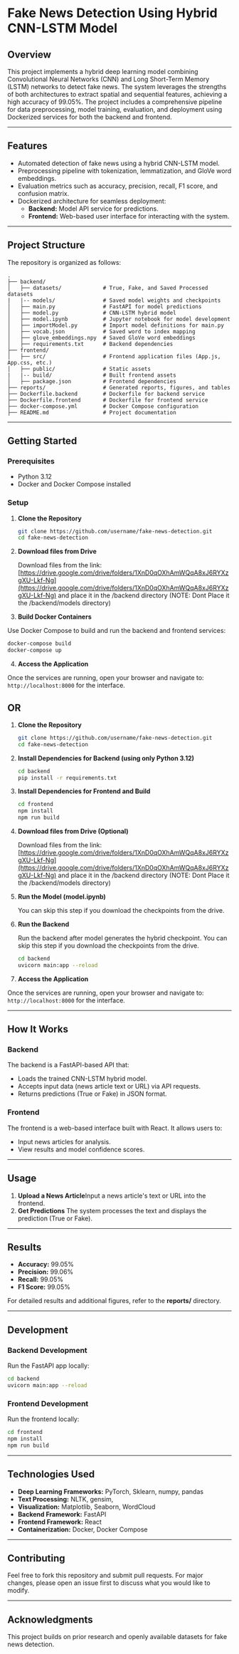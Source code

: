 # **Fake News Detection Using Hybrid CNN-LSTM Model**

## **Overview**

This project implements a hybrid deep learning model combining Convolutional Neural Networks (CNN) and Long Short-Term Memory (LSTM) networks to detect fake news. The system leverages the strengths of both architectures to extract spatial and sequential features, achieving a high accuracy of 99.05%. The project includes a comprehensive pipeline for data preprocessing, model training, evaluation, and deployment using Dockerized services for both the backend and frontend.

---

## **Features**

- Automated detection of fake news using a hybrid CNN-LSTM model.
- Preprocessing pipeline with tokenization, lemmatization, and GloVe word embeddings.
- Evaluation metrics such as accuracy, precision, recall, F1 score, and confusion matrix.
- Dockerized architecture for seamless deployment:
  - **Backend:** Model API service for predictions.
  - **Frontend:** Web-based user interface for interacting with the system.

---

## **Project Structure**

The repository is organized as follows:

```
.
├── backend/
│   ├── datasets/             # True, Fake, and Saved Processed datasets
|   |-- models/               # Saved model weights and checkpoints
│   ├── main.py               # FastAPI for model predictions
│   ├── model.py              # CNN-LSTM hybrid model
│   ├── model.ipynb           # Jupyter notebook for model development
│   ├── importModel.py        # Import model definitions for main.py
│   ├── vocab.json            # Saved word to index mapping
│   ├── glove_embeddings.npy  # Saved GloVe word embeddings 
│   ├── requirements.txt      # Backend dependencies
├── frontend/
│   ├── src/                  # Frontend application files (App.js, App.css, etc.)
│   ├── public/               # Static assets
|   |-- build/                # Built frontend assets
│   ├── package.json          # Frontend dependencies
├── reports/                  # Generated reports, figures, and tables
├── Dockerfile.backend        # Dockerfile for backend service
├── Dockerfile.frontend       # Dockerfile for frontend service
├── docker-compose.yml        # Docker Compose configuration
├── README.md                 # Project documentation
```

---

## **Getting Started**

### **Prerequisites**

- Python 3.12
- Docker and Docker Compose installed

### **Setup**

1. **Clone the Repository**

   ```bash
   git clone https://github.com/username/fake-news-detection.git
   cd fake-news-detection
   ```

2. **Download files from Drive**

   Download files from the link:
   [https://drive.google.com/drive/folders/1XnD0qOXhAmWQqA8xJ6RYXzgXU-Lkf-Ng](https://drive.google.com/drive/folders/1XnD0qOXhAmWQqA8xJ6RYXzgXU-Lkf-Ng)  and place it in the /backend directory (NOTE: Dont Place it the /backend/models directory)

3. **Build Docker Containers**

Use Docker Compose to build and run the backend and frontend services:

   ```bash
   docker-compose build
   docker-compose up
   ```

4. **Access the Application**
   
Once the services are running, open your browser and navigate to:
   `http://localhost:8000` for the interface.

## OR

1. **Clone the Repository**

   ```bash
   git clone https://github.com/username/fake-news-detection.git
   cd fake-news-detection
   ```

2. **Install Dependencies for Backend (using only Python 3.12)**

   ```bash
   cd backend
   pip install -r requirements.txt
   ```

3. **Install Dependencies for Frontend and Build**

   ```bash
   cd frontend
   npm install
   npm run build
   ```

4. **Download files from Drive (Optional)**

   Download files from the link:
   [https://drive.google.com/drive/folders/1XnD0qOXhAmWQqA8xJ6RYXzgXU-Lkf-Ng](https://drive.google.com/drive/folders/1XnD0qOXhAmWQqA8xJ6RYXzgXU-Lkf-Ng)  and place it in the /backend directory (NOTE: Dont Place it the /backend/models directory)

5. **Run the Model (model.ipynb)**

   You can skip this step if you download the checkpoints from the drive.
6. **Run the Backend**

   Run the backend after model generates the hybrid checkpoint. You can skip this step if you download the checkpoints from the drive.

   ```bash
   cd backend
   uvicorn main:app --reload
   ```

7. **Access the Application**
   
Once the services are running, open your browser and navigate to:
   `http://localhost:8000` for the interface.

---

## **How It Works**

### **Backend**

The backend is a FastAPI-based API that:

- Loads the trained CNN-LSTM hybrid model.
- Accepts input data (news article text or URL) via API requests.
- Returns predictions (True or Fake) in JSON format.

### **Frontend**

The frontend is a web-based interface built with React. It allows users to:

- Input news articles for analysis.
- View results and model confidence scores.

---

## **Usage**

1. **Upload a News Article**Input a news article's text or URL into the frontend.
2. **Get Predictions**
   The system processes the text and displays the prediction (True or Fake).

---

## **Results**

- **Accuracy:** 99.05%
- **Precision:** 99.06%
- **Recall:** 99.05%
- **F1 Score:** 99.05%

For detailed results and additional figures, refer to the **reports/** directory.

---

## **Development**

### **Backend Development**

Run the FastAPI app locally:

```bash
cd backend
uvicorn main:app --reload
```

### **Frontend Development**

Run the frontend locally:

```bash
cd frontend
npm install
npm run build
```

---

## **Technologies Used**

- **Deep Learning Frameworks:** PyTorch, Sklearn, numpy, pandas
- **Text Processing:** NLTK, gensim,
- **Visualization:** Matplotlib, Seaborn, WordCloud
- **Backend Framework:** FastAPI
- **Frontend Framework:** React
- **Containerization:** Docker, Docker Compose

---

## **Contributing**

Feel free to fork this repository and submit pull requests. For major changes, please open an issue first to discuss what you would like to modify.

---

## **Acknowledgments**

This project builds on prior research and openly available datasets for fake news detection.
